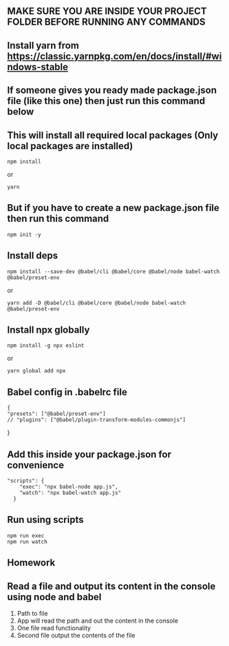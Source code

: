 ## MAKE SURE YOU ARE INSIDE YOUR PROJECT FOLDER BEFORE RUNNING ANY COMMANDS

## Install yarn from https://classic.yarnpkg.com/en/docs/install/#windows-stable


## If someone gives you ready made package.json file (like this one) then just run this command below 
## This will install all required local packages (Only local packages are installed)

    npm install

or 

    yarn

## But if you have to create a new package.json file then run this command

    npm init -y

## Install deps
    npm install --save-dev @babel/cli @babel/core @babel/node babel-watch @babel/preset-env

or 

    yarn add -D @babel/cli @babel/core @babel/node babel-watch @babel/preset-env

## Install npx globally 

    npm install -g npx eslint

or 

    yarn global add npx

## Babel config in .babelrc file

    {
    "presets": ["@babel/preset-env"]
    // "plugins": ["@babel/plugin-transform-modules-commonjs"]
}

## Add this inside your package.json for convenience

    "scripts": {
        "exec": "npx babel-node app.js",
        "watch": "npx babel-watch app.js"
      }

## Run using scripts

    npm run exec
    npm run watch

## Homework
## Read a file and output its content in the console using node and babel
1. Path to file
2. App will read the path and  out the content in the console
3. One file read functionality
4. Second file output the contents of the file